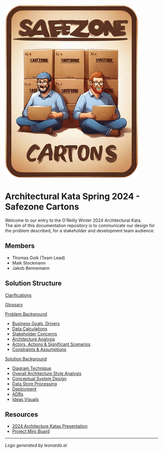 ![Safezone Cartons](assets/images/safezone-cartons.png)

# Architectural Kata Spring 2024 - Safezone Cartons

Welcome to our entry to the O'Reilly Winter 2024 Architectural Kata.  
The aim of this documentation repository is to communicate our design for the problem described, for a stakeholder and development team audience.

## Members

- Thomas Goik (Team Lead)
- Maik Stockmann
- Jakob Bennemann

## Solution Structure
[Clarifications](Clarifications.md)

[Glossary](Glossary.md)

[Problem Background](Problem/README.md)

- [Business Goals, Drivers](Problem/BusinessGoalsDrivers.md)
- [Data Calculations](Problem/DataCalculation.md)
- [Stakeholder Concerns](Problem/StakeholderConcerns.md)
- [Architecture Analysis](Problem/ArchitectureAnalysis.md)
- [Actors, Actions & Significant Scenarios](Problem/ActorsActions.md)
- [Constraints & Assumptions](Problem/ConstraintsAndAssumptions.md)

[Solution Background](Solution/README.md)

- [Diagram Technique](Solution/DiagramTechnique.md)
- [Overall Architecture Style Analysis](Solution/ArchitecturePattern.md)
- [Conceptual System Design](Solution/Conceptual.md)
- [Data Store Processing](Solution/DataStore.md)
- [Deployment](Solution/Deployment.md)
- [ADRs](ADRs/README.md)
- [Ideas Visuals](ViewsAndPerspectives/README.md)

## Resources <a href='#' id='resources'></a>

- [2024 Architecture Katas Presentation](assets/docs/2024-spring-kick-off.pdf)
- [Project Miro Board](https://miro.com/app/board/uXjVNuLaflw=/?share_link_id=105993346647)

---

*Logo generated by leonardo.ai*